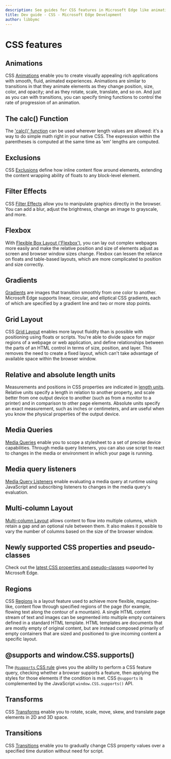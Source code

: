 ```yaml
---
description: See guides for CSS features in Microsoft Edge like animation and filter effects.
title: Dev guide - CSS - Microsoft Edge Development
author: libbymc
---
```


# CSS features

## Animations
CSS [Animations](./css/animations.md) enable you to create visually appealing rich applications with smooth, fluid, animated experiences. Animations are similar to  transitions  in that they animate elements as they change position, size, color, and opacity; and as they rotate, scale, translate, and so on. And just as you can with transitions, you can specify timing functions to control the rate of progression of an animation.

## The calc() Function
The ['calc()' function](./css/calc-function.md) can be used wherever length values are allowed: it's a way to do simple math right in your native CSS. The expression within the parentheses is computed at the same time as 'em' lengths are computed.

## Exclusions
CSS [Exclusions](./css/exclusions.md) define how inline content flow around elements, extending the content wrapping ability of floats to any block-level element. 

## Filter Effects
CSS [Filter Effects](./css/filter-effects.md) allow you to manipulate graphics directly in the browser. You can add a blur, adjust the brightness, change an image to grayscale, and more. 

## Flexbox
With [Flexible Box Layout ('Flexbox')](./css/flexbox.md), you can lay out complex webpages more easily and make the relative position and size of elements adjust as screen and browser window sizes change. Flexbox can lessen the reliance on floats and table-based layouts, which are more complicated to position and size correctly.

## Gradients
[Gradients](./css/gradients.md) are images that transition smoothly from one color to another. Microsoft Edge supports linear, circular, and elliptical CSS gradients, each of which are specified by a gradient line and two or more stop points.

## Grid Layout
CSS [Grid Layout](./css/grid-layout.md) enables more layout fluidity than is possible with positioning using floats or scripts. You're able to divide space for major regions of a webpage or web application, and define relationships between the parts of an HTML control in terms of size, position, and layer. This removes the need to create a fixed layout, which can't take advantage of available space within the browser window.

## Relative and absolute length units
Measurements and positions in CSS properties are indicated in [length units](./css/length-units-relative-and-absolute.md). Relative units specify a length in relation to another property, and scale better from one output device to another (such as from a monitor to a printer) and in comparison to other page elements. Absolute units specify an exact measurement, such as inches or centimeters, and are useful when you know the physical properties of the output device.

## Media Queries
[Media Queries](./css/media-queries.md) enable you to scope a stylesheet to a set of precise device capabilities. Through media query listeners, you can also use script to react to changes in the media or environment in which your page is running.

## Media query listeners
[Media Query Listeners](./css/media-query-listeners.md) enable evaluating a media query at runtime using JavaScript and subscribing listeners to changes in the media query's evaluation.

## Multi-column Layout
[Multi-column Layout](./css/multi-column-layout.md) allows content to flow into multiple columns, which retain a gap and an optional rule between them. It also makes it possible to vary the number of columns based on the size of the browser window. 

## Newly supported CSS properties and pseudo-classes
Check out the [latest CSS properties and pseudo-classes](./css/newly-supported-properties-and-pseudo-classes.md) supported by Microsoft Edge.

## Regions
CSS [Regions](./css/regions.md) is a layout feature used to achieve more flexible, magazine-like, content flow through specified regions of the page (for example, flowing text along the contour of a mountain). A single HTML content stream of text and images can be segmented into multiple empty containers defined in a standard HTML template. HTML templates are documents that are mostly empty of original content, but are instead composed primarily of empty containers that are sized and positioned to give incoming content a specific layout.

## @supports and window.CSS.supports()
The [`@supports` CSS rule](./css/supports-at-rule.md) gives you the ability to perform a CSS feature query, checking whether a browser supports a feature, then applying the styles for those elements if the condition is met. CSS `@supports` is complemented by the JavaScript `window.CSS.supports()` API.  

## Transforms
CSS [Transforms](./css/transforms.md) enable you to rotate, scale, move, skew, and translate page elements in 2D and 3D space. 

## Transitions
CSS [Transitions](./css/transitions.md) enable you to gradually change CSS property values over a specified time duration without need for script.
